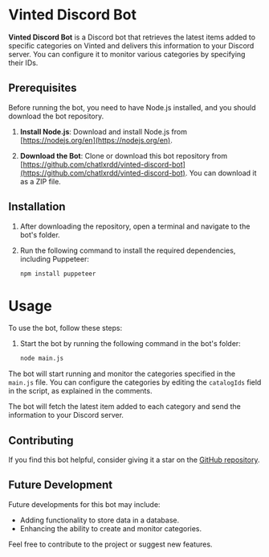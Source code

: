 # Vinted Discord Bot

**Vinted Discord Bot** is a Discord bot that retrieves the latest items added to specific categories on Vinted and delivers this information to your Discord server. You can configure it to monitor various categories by specifying their IDs.

## Prerequisites

Before running the bot, you need to have Node.js installed, and you should download the bot repository.

1. **Install Node.js**: Download and install Node.js from [https://nodejs.org/en](https://nodejs.org/en).

2. **Download the Bot**: Clone or download this bot repository from [https://github.com/chatlxrdd/vinted-discord-bot](https://github.com/chatlxrdd/vinted-discord-bot). You can download it as a ZIP file.

## Installation

1. After downloading the repository, open a terminal and navigate to the bot's folder.

2. Run the following command to install the required dependencies, including Puppeteer:

   ```bash
   npm install puppeteer
# Usage

To use the bot, follow these steps:

1. Start the bot by running the following command in the bot's folder:

   ```bash
   node main.js

The bot will start running and monitor the categories specified in the `main.js` file. You can configure the categories by editing the `catalogIds` field in the script, as explained in the comments.

The bot will fetch the latest item added to each category and send the information to your Discord server.

## Contributing

If you find this bot helpful, consider giving it a star on the [GitHub repository](https://github.com/chatlxrdd/vinted-discord-bot).

## Future Development

Future developments for this bot may include:

- Adding functionality to store data in a database.
- Enhancing the ability to create and monitor categories.

Feel free to contribute to the project or suggest new features.
